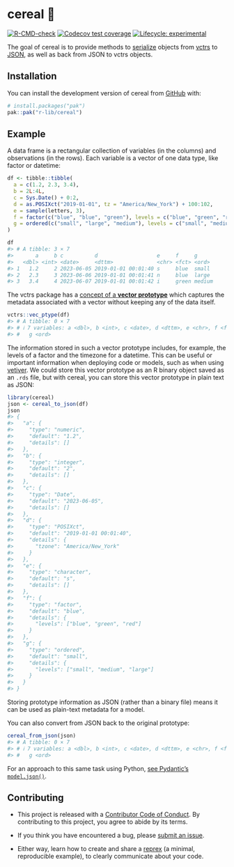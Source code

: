 
<!-- README.md is generated from README.Rmd. Please edit that file -->

# cereal 🥣

<!-- badges: start -->

[![R-CMD-check](https://github.com/r-lib/cereal/actions/workflows/R-CMD-check.yaml/badge.svg)](https://github.com/r-lib/cereal/actions/workflows/R-CMD-check.yaml)
[![Codecov test
coverage](https://codecov.io/gh/r-lib/cereal/branch/main/graph/badge.svg)](https://app.codecov.io/gh/r-lib/cereal?branch=main)
[![Lifecycle:
experimental](https://img.shields.io/badge/lifecycle-experimental-orange.svg)](https://lifecycle.r-lib.org/articles/stages.html#experimental)
<!-- badges: end -->

The goal of cereal is to provide methods to
[serialize](https://en.wikipedia.org/wiki/Serialization) objects from
[vctrs](https://vctrs.r-lib.org/) to
[JSON](https://en.wikipedia.org/wiki/JSON), as well as back from JSON to
vctrs objects.

## Installation

You can install the development version of cereal from
[GitHub](https://github.com/) with:

``` r
# install.packages("pak")
pak::pak("r-lib/cereal")
```

## Example

A data frame is a rectangular collection of variables (in the columns)
and observations (in the rows). Each variable is a vector of one data
type, like factor or datetime:

``` r
df <- tibble::tibble(
  a = c(1.2, 2.3, 3.4),
  b = 2L:4L,
  c = Sys.Date() + 0:2,
  d = as.POSIXct("2019-01-01", tz = "America/New_York") + 100:102,
  e = sample(letters, 3),
  f = factor(c("blue", "blue", "green"), levels = c("blue", "green", "red")),
  g = ordered(c("small", "large", "medium"), levels = c("small", "medium", "large"))
)

df
#> # A tibble: 3 × 7
#>       a     b c          d                   e     f     g     
#>   <dbl> <int> <date>     <dttm>              <chr> <fct> <ord> 
#> 1   1.2     2 2023-06-05 2019-01-01 00:01:40 s     blue  small 
#> 2   2.3     3 2023-06-06 2019-01-01 00:01:41 n     blue  large 
#> 3   3.4     4 2023-06-07 2019-01-01 00:01:42 i     green medium
```

The vctrs package has a [concept of a **vector
prototype**](https://vctrs.r-lib.org/articles/type-size.html) which
captures the metadata associated with a vector without keeping any of
the data itself.

``` r
vctrs::vec_ptype(df)
#> # A tibble: 0 × 7
#> # ℹ 7 variables: a <dbl>, b <int>, c <date>, d <dttm>, e <chr>, f <fct>,
#> #   g <ord>
```

The information stored in such a vector prototype includes, for example,
the levels of a factor and the timezone for a datetime. This can be
useful or important information when deploying code or models, such as
when using [vetiver](https://vetiver.rstudio.com/). We could store this
vector prototype as an R binary object saved as an `.rds` file, but with
cereal, you can store this vector prototype in plain text as JSON:

``` r
library(cereal)
json <- cereal_to_json(df)
json
#> {
#>   "a": {
#>     "type": "numeric",
#>     "default": "1.2",
#>     "details": []
#>   },
#>   "b": {
#>     "type": "integer",
#>     "default": "2",
#>     "details": []
#>   },
#>   "c": {
#>     "type": "Date",
#>     "default": "2023-06-05",
#>     "details": []
#>   },
#>   "d": {
#>     "type": "POSIXct",
#>     "default": "2019-01-01 00:01:40",
#>     "details": {
#>       "tzone": "America/New_York"
#>     }
#>   },
#>   "e": {
#>     "type": "character",
#>     "default": "s",
#>     "details": []
#>   },
#>   "f": {
#>     "type": "factor",
#>     "default": "blue",
#>     "details": {
#>       "levels": ["blue", "green", "red"]
#>     }
#>   },
#>   "g": {
#>     "type": "ordered",
#>     "default": "small",
#>     "details": {
#>       "levels": ["small", "medium", "large"]
#>     }
#>   }
#> }
```

Storing prototype information as JSON (rather than a binary file) means
it can be used as plain-text metadata for a model.

You can also convert from JSON back to the original prototype:

``` r
cereal_from_json(json)
#> # A tibble: 0 × 7
#> # ℹ 7 variables: a <dbl>, b <int>, c <date>, d <dttm>, e <chr>, f <fct>,
#> #   g <ord>
```

For an approach to this same task using Python, [see Pydantic’s
`model.json()`](https://docs.pydantic.dev/latest/usage/exporting_models/#modeljson).

## Contributing

- This project is released with a [Contributor Code of
  Conduct](https://www.contributor-covenant.org/version/2/1/CODE_OF_CONDUCT.html).
  By contributing to this project, you agree to abide by its terms.

- If you think you have encountered a bug, please [submit an
  issue](https://github.com/r-lib/cereal/issues).

- Either way, learn how to create and share a
  [reprex](https://reprex.tidyverse.org/articles/articles/learn-reprex.html)
  (a minimal, reproducible example), to clearly communicate about your
  code.
